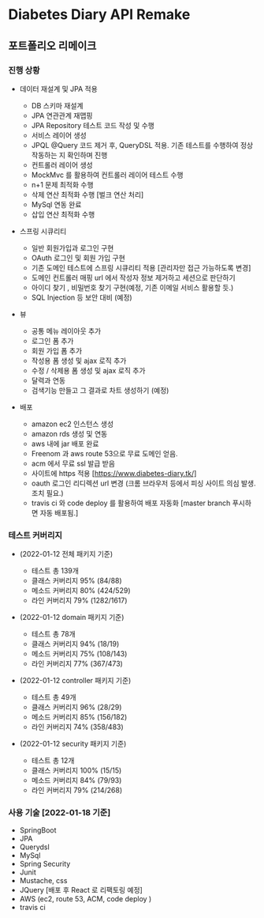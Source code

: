 # __Diabetes Diary API Remake__
## 포트폴리오 리메이크 

### 진행 상황 ###

+ 데이터 재설계 및 JPA 적용
  + DB 스키마 재설계
  + JPA 연관관계 재맵핑
  + JPA Repository 테스트 코드 작성 및 수행
  + 서비스 레이어 생성
  + JPQL @Query 코드 제거 후, QueryDSL 적용. 기존 테스트를 수행하여 정상 작동하는 지 확인하며 진행
  + 컨트롤러 레이어 생성 
  + MockMvc 를 활용하여 컨트롤러 레이어 테스트 수행 
  + n+1 문제 최적화 수행
  + 삭제 연산 최적화 수행 [벌크 연산 처리]
  + MySql 연동 완료
  + 삽입 연산 최적화 수행
  

+ 스프링 시큐리티
  + 일반 회원가입과 로그인 구현
  + OAuth 로그인 및 회원 가입 구현
  + 기존 도메인 테스트에 스프링 시큐리티 적용 [관리자만 접근 가능하도록 변경]
  + 도메인 컨트롤러 매핑 url 에서 작성자 정보 제거하고 세션으로 판단하기
  + 아이디 찾기 , 비밀번호 찾기 구현(예정, 기존 이메일 서비스 활용할 듯.)
  + SQL Injection 등 보안 대비 (예정)


+ 뷰
  + 공통 메뉴 레이아웃 추가
  + 로그인 폼 추가
  + 회원 가입 폼 추가
  + 작성용 폼 생성 및 ajax 로직 추가
  + 수정 / 삭제용 폼 생성 및 ajax 로직 추가
  + 달력과 연동
  + 검색기능 만들고 그 결과로 차트 생성하기 (예정)
  
+ 배포
  + amazon ec2 인스턴스 생성
  + amazon rds 생성 및 연동
  + aws 내에 jar 배포 완료
  + Freenom 과 aws route 53으로 무료 도메인 얻음. 
  + acm 에서 무료 ssl 발급 받음
  + 사이트에 https 적용 [https://www.diabetes-diary.tk/]
  + oauth 로그인 리디렉션 url 변경 (크롬 브라우저 등에서 피싱 사이트 의심 발생. 조치 필요.)
  + travis ci 와 code deploy 를 활용하여 배포 자동화 [master branch 푸시하면 자동 배포됨.]
  
### 테스트 커버리지 ###
  + (2022-01-12 전체 패키지 기준)
    + 테스트 총 139개
    + 클래스 커버리지 95% (84/88)
    + 메소드 커버리지 80% (424/529)
    + 라인 커버리지 79% (1282/1617)
    
  + (2022-01-12 domain 패키지 기준)
    + 테스트 총 78개 
    + 클래스 커버리지 94% (18/19)
    + 메소드 커버리지 75% (108/143)
    + 라인 커버리지 77% (367/473)
    
  + (2022-01-12 controller 패키지 기준)
    + 테스트 총 49개
    + 클래스 커버리지 96% (28/29)
    + 메소드 커버리지 85% (156/182)
    + 라인 커버리지 74% (358/483)
    
  + (2022-01-12 security 패키지 기준)
    + 테스트 총 12개
    + 클래스 커버리지 100% (15/15)
    + 메소드 커버리지 84% (79/93)
    + 라인 커버리지 79% (214/268)



### 사용 기술 [2022-01-18 기준] ###
  + SpringBoot
  + JPA
  + Querydsl
  + MySql
  + Spring Security 
  + Junit
  + Mustache, css
  + JQuery [배포 후 React 로 리팩토링 예정]
  + AWS (ec2, route 53, ACM, code deploy )
  + travis ci
